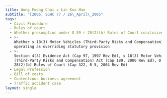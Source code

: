 ```yaml
---
title: Wong Foong Chai v Lin Kuo Hao
subtitle: "[2005] SGHC 77 / 26\_April\_2005"
tags:
  - Civil Procedure
  - Rules of court
  - Whether presumption under O 59 r 28(2)(b) Rules of Court conclusive
  - >-
    Whether s 18(3) Motor Vehicles (Third-Party Risks and Compensation) Act
    operating as overriding statutory provision
  - >-
    Section 4(3) Evidence Act (Cap 97, 1997 Rev Ed), s 18(3) Motor Vehicles
    (Third-Party Risks and Compensation) Act (Cap 189, 2000 Rev Ed), O 59 r
    28(2)(b) Rules of Court (Cap 322, R 5, 2004 Rev Ed)
  - Legal Profession
  - Bill of costs
  - Contentious business agreement
  - Traffic accident case
layout: single
---
```



